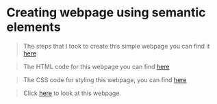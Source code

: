 # Creating webpage using semantic elements

> The steps that I took to create this simple webpage you can find it [here](./development-strategy.md)

> The HTML code for this webpage you can find [here](./index.html)

> The CSS code for styling this webpage, you can find [here](./style.css)

> Click [here](./https:) to look at this webpage.




